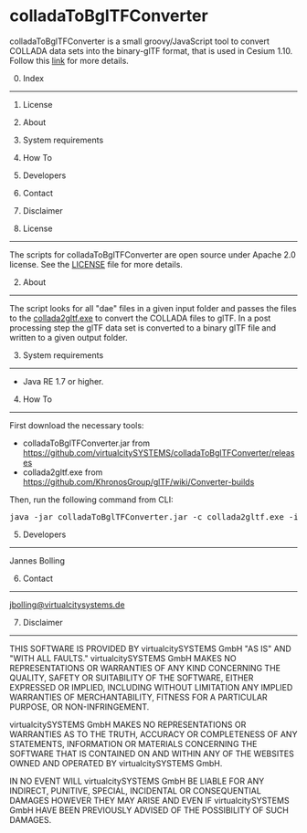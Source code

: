 colladaToBglTFConverter
=====

colladaToBglTFConverter is a small groovy/JavaScript tool to convert COLLADA data sets into the binary-glTF format, that is used in Cesium 1.10. 
Follow this [link](http://cesiumjs.org/2015/06/01/Binary-glTF/) for more details.


0. Index
--------

1. License
2. About
3. System requirements
4. How To
5. Developers
6. Contact
7. Disclaimer


1. License
----------

The scripts for colladaToBglTFConverter are open source under Apache 2.0 license.
See the [LICENSE](https://github.com/virtualcitySYSTEMS/colladaToBglTFConverter/blob/master/LICENSE) file for more details. 


2. About
----------

The script looks for all "dae" files in a given input folder and passes the files to the [collada2gltf.exe](https://github.com/KhronosGroup/glTF) to convert the COLLADA files to glTF. 
In a post processing step the glTF data set is converted to a binary glTF file and written to a given output folder. 


3. System requirements
----------------------

* Java RE 1.7 or higher.


4. How To
----------

First download the necessary tools:
* colladaToBglTFConverter.jar from https://github.com/virtualcitySYSTEMS/colladaToBglTFConverter/releases
* collada2gltf.exe from https://github.com/KhronosGroup/glTF/wiki/Converter-builds

Then, run the following command from CLI:
<pre>java -jar colladaToBglTFConverter.jar -c collada2gltf.exe -i inputPath -o outputPath</pre>


5. Developers
-------------

Jannes Bolling


6. Contact
----------

jbolling@virtualcitysystems.de


7. Disclaimer
--------------

THIS SOFTWARE IS PROVIDED BY virtualcitySYSTEMS GmbH "AS IS" AND "WITH ALL 
FAULTS." virtualcitySYSTEMS GmbH MAKES NO REPRESENTATIONS OR WARRANTIES OF 
ANY KIND CONCERNING THE QUALITY, SAFETY OR SUITABILITY OF THE SOFTWARE,
EITHER EXPRESSED OR IMPLIED, INCLUDING WITHOUT LIMITATION ANY IMPLIED 
WARRANTIES OF MERCHANTABILITY, FITNESS FOR A PARTICULAR PURPOSE, OR 
NON-INFRINGEMENT.

virtualcitySYSTEMS GmbH MAKES NO REPRESENTATIONS OR WARRANTIES AS TO THE
TRUTH, ACCURACY OR COMPLETENESS OF ANY STATEMENTS, INFORMATION OR MATERIALS
CONCERNING THE SOFTWARE THAT IS CONTAINED ON AND WITHIN ANY OF THE 
WEBSITES OWNED AND OPERATED BY virtualcitySYSTEMS GmbH.

IN NO EVENT WILL virtualcitySYSTEMS GmbH BE LIABLE FOR ANY INDIRECT, 
PUNITIVE, SPECIAL, INCIDENTAL OR CONSEQUENTIAL DAMAGES HOWEVER THEY MAY
ARISE AND EVEN IF virtualcitySYSTEMS GmbH HAVE BEEN PREVIOUSLY ADVISED OF
THE POSSIBILITY OF SUCH DAMAGES.